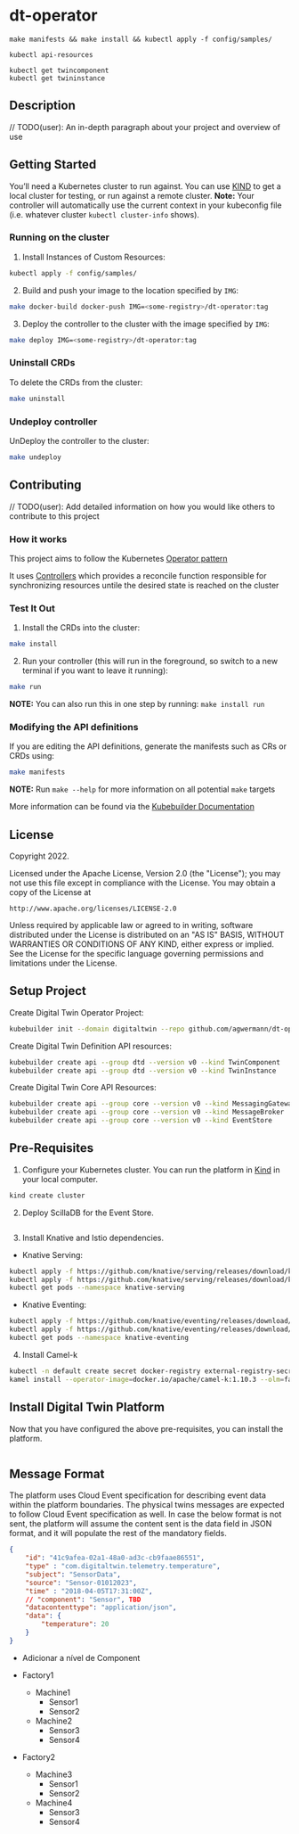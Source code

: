 # dt-operator

```
make manifests && make install && kubectl apply -f config/samples/
```

```
kubectl api-resources
```

```
kubectl get twincomponent
kubectl get twininstance
```

## Description
// TODO(user): An in-depth paragraph about your project and overview of use

## Getting Started
You’ll need a Kubernetes cluster to run against. You can use [KIND](https://sigs.k8s.io/kind) to get a local cluster for testing, or run against a remote cluster.
**Note:** Your controller will automatically use the current context in your kubeconfig file (i.e. whatever cluster `kubectl cluster-info` shows).

### Running on the cluster
1. Install Instances of Custom Resources:

```sh
kubectl apply -f config/samples/
```

2. Build and push your image to the location specified by `IMG`:
	
```sh
make docker-build docker-push IMG=<some-registry>/dt-operator:tag
```
	
3. Deploy the controller to the cluster with the image specified by `IMG`:

```sh
make deploy IMG=<some-registry>/dt-operator:tag
```

### Uninstall CRDs
To delete the CRDs from the cluster:

```sh
make uninstall
```

### Undeploy controller
UnDeploy the controller to the cluster:

```sh
make undeploy
```

## Contributing
// TODO(user): Add detailed information on how you would like others to contribute to this project

### How it works
This project aims to follow the Kubernetes [Operator pattern](https://kubernetes.io/docs/concepts/extend-kubernetes/operator/)

It uses [Controllers](https://kubernetes.io/docs/concepts/architecture/controller/) 
which provides a reconcile function responsible for synchronizing resources untile the desired state is reached on the cluster 

### Test It Out
1. Install the CRDs into the cluster:

```sh
make install
```

2. Run your controller (this will run in the foreground, so switch to a new terminal if you want to leave it running):

```sh
make run
```

**NOTE:** You can also run this in one step by running: `make install run`

### Modifying the API definitions
If you are editing the API definitions, generate the manifests such as CRs or CRDs using:

```sh
make manifests
```

**NOTE:** Run `make --help` for more information on all potential `make` targets

More information can be found via the [Kubebuilder Documentation](https://book.kubebuilder.io/introduction.html)

## License

Copyright 2022.

Licensed under the Apache License, Version 2.0 (the "License");
you may not use this file except in compliance with the License.
You may obtain a copy of the License at

    http://www.apache.org/licenses/LICENSE-2.0

Unless required by applicable law or agreed to in writing, software
distributed under the License is distributed on an "AS IS" BASIS,
WITHOUT WARRANTIES OR CONDITIONS OF ANY KIND, either express or implied.
See the License for the specific language governing permissions and
limitations under the License.

## Setup Project

Create Digital Twin Operator Project:

```bash
kubebuilder init --domain digitaltwin --repo github.com/agwermann/dt-operator
```

Create Digital Twin Definition API resources:

```bash
kubebuilder create api --group dtd --version v0 --kind TwinComponent
kubebuilder create api --group dtd --version v0 --kind TwinInstance
```

Create Digital Twin Core API Resources:

```bash
kubebuilder create api --group core --version v0 --kind MessagingGateway
kubebuilder create api --group core --version v0 --kind MessageBroker
kubebuilder create api --group core --version v0 --kind EventStore
```

## Pre-Requisites

1. Configure your Kubernetes cluster. You can run the platform in [Kind](https://kind.sigs.k8s.io/) in your local computer.

```sh
kind create cluster
```

2. Deploy ScillaDB for the Event Store.

```sh

```

3. Install Knative and Istio dependencies.

- Knative Serving:

```sh
kubectl apply -f https://github.com/knative/serving/releases/download/knative-v1.8.0/serving-crds.yaml
kubectl apply -f https://github.com/knative/serving/releases/download/knative-v1.8.0/serving-core.yaml
kubectl get pods --namespace knative-serving
```

- Knative Eventing:

```sh
kubectl apply -f https://github.com/knative/eventing/releases/download/knative-v1.8.0/eventing-crds.yaml
kubectl apply -f https://github.com/knative/eventing/releases/download/knative-v1.8.0/eventing-core.yaml
kubectl get pods --namespace knative-eventing
```

4. Install Camel-k

```sh
kubectl -n default create secret docker-registry external-registry-secret --docker-username <DOCKER_USERNAME> --docker-password <DOCKER_PASSWORD> -n dtserverless
kamel install --operator-image=docker.io/apache/camel-k:1.10.3 --olm=false -n dtserverless --global --registry docker.io --organization agwermann --registry-secret external-registry-secret --force
```

## Install Digital Twin Platform

Now that you have configured the above pre-requisites, you can install the platform.

```sh

```

## Message Format

The platform uses Cloud Event specification for describing event data within the platform boundaries. The physical twins messages are expected to follow Cloud Event specification as well. In case the below format is not sent, the platform will assume the content sent is the data field in JSON format, and it will populate the rest of the mandatory fields.

```json
{
    "id": "41c9afea-02a1-48a0-ad3c-cb9faae86551",
    "type" : "com.digitaltwin.telemetry.temperature",
    "subject": "SensorData",
    "source": "Sensor-01012023",
    "time" : "2018-04-05T17:31:00Z",
    // "component": "Sensor", TBD
    "datacontenttype": "application/json",
    "data": {
        "temperature": 20
    }
}
```

- Adicionar a nível de Component

- Factory1
    - Machine1
        - Sensor1
        - Sensor2
    - Machine2
        - Sensor3
        - Sensor4

- Factory2
    - Machine3
        - Sensor1
        - Sensor2
    - Machine4
        - Sensor3
        - Sensor4

